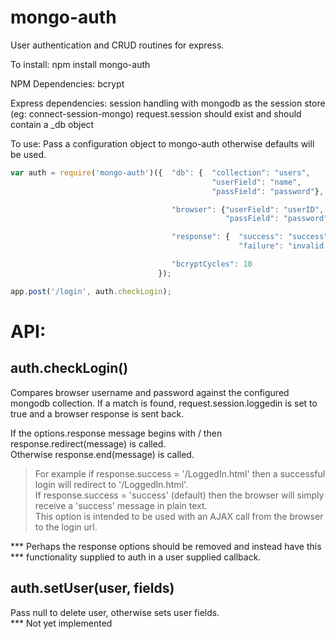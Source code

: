 mongo-auth
==========

User authentication and CRUD routines for express.

To install:
npm install mongo-auth

NPM Dependencies:
   bcrypt 

Express dependencies:
   session handling with mongodb as the session store (eg: connect-session-mongo)
   request.session should exist and should contain a _db object
   
To use:
   Pass a configuration object to mongo-auth otherwise defaults will be used.

```javascript
var auth = require('mongo-auth')({  "db": {  "collection": "users", 
                                             "userField": "name",
                                             "passField": "password"},

                                    "browser": {"userField": "userID",
                                                "passField": "password"},

                                    "response": {  "success": "success",
                                                   "failure": "invalid username or password"},

                                    "bcryptCycles": 10
                                 });

app.post('/login', auth.checkLogin);
```


API:
====

auth.checkLogin()
-----------------
   Compares browser username and password against the configured mongodb collection.  If a match is found, request.session.loggedin is set to true and a browser response is sent back.
   
   If the options.response message begins with / then response.redirect(message) is called.   
   Otherwise response.end(message) is called. 
   
>For example if response.success = '/LoggedIn.html' then a successful login will redirect to '/LoggedIn.html'.   
If response.success = 'success' (default) then the browser will simply receive a 'success' message in plain text.   
This option is intended to be used with an AJAX call from the browser to the login url.
   

***   Perhaps the response options should be removed and instead have this 
***   functionality supplied to auth in a user supplied callback.

auth.setUser(user, fields)
--------------------------
   Pass null to delete user, otherwise sets user fields.   
***   Not yet implemented
